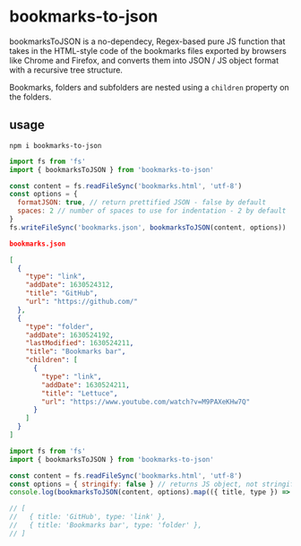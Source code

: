 # bookmarks-to-json

bookmarksToJSON is a no-dependecy, Regex-based pure JS function that takes in the HTML-style code of the bookmarks files exported by browsers like Chrome and Firefox, and converts them into JSON / JS object format with a recursive tree structure.

Bookmarks, folders and subfolders are nested using a `children` property on the folders.

## usage

`npm i bookmarks-to-json`

```js
import fs from 'fs'
import { bookmarksToJSON } from 'bookmarks-to-json'

const content = fs.readFileSync('bookmarks.html', 'utf-8')
const options = { 
  formatJSON: true, // return prettified JSON - false by default
  spaces: 2 // number of spaces to use for indentation - 2 by default
}
fs.writeFileSync('bookmarks.json', bookmarksToJSON(content, options))
```

```json
bookmarks.json

[
  {
    "type": "link",
    "addDate": 1630524312,
    "title": "GitHub",
    "url": "https://github.com/"
  },
  {
    "type": "folder",
    "addDate": 1630524192,
    "lastModified": 1630524211,
    "title": "Bookmarks bar",
    "children": [
      {
        "type": "link",
        "addDate": 1630524211,
        "title": "Lettuce",
        "url": "https://www.youtube.com/watch?v=M9PAXeKHw7Q"
      }
    ]
  }
]
```

```js
import fs from 'fs'
import { bookmarksToJSON } from 'bookmarks-to-json'

const content = fs.readFileSync('bookmarks.html', 'utf-8')
const options = { stringify: false } // returns JS object, not stringified JSON
console.log(bookmarksToJSON(content, options).map(({ title, type }) => ({ title, type })))

// [
//   { title: 'GitHub', type: 'link' },
//   { title: 'Bookmarks bar', type: 'folder' },
// ]
```

